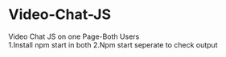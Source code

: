 # Video-Chat-JS
Video Chat JS on one Page-Both Users<br>
1.Install npm start in both
2.Npm start seperate to check output

